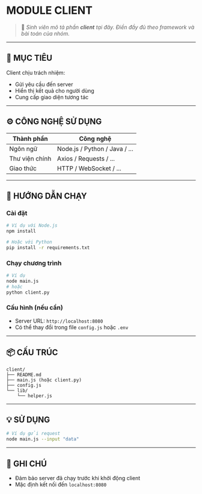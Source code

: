 # MODULE CLIENT

> 📘 *Sinh viên mô tả phần **client** tại đây. Điền đầy đủ theo framework và bài toán của nhóm.*

---

## 🎯 MỤC TIÊU

Client chịu trách nhiệm:
- Gửi yêu cầu đến server
- Hiển thị kết quả cho người dùng
- Cung cấp giao diện tương tác

---

## ⚙️ CÔNG NGHỆ SỬ DỤNG

| Thành phần | Công nghệ |
|------------|-----------|
| Ngôn ngữ | Node.js / Python / Java / ... |
| Thư viện chính | Axios / Requests / ... |
| Giao thức | HTTP / WebSocket / ... |

---

## 🚀 HƯỚNG DẪN CHẠY

### Cài đặt
```bash
# Ví dụ với Node.js
npm install

# Hoặc với Python
pip install -r requirements.txt
```

### Chạy chương trình
```bash
# Ví dụ
node main.js
# hoặc
python client.py
```

### Cấu hình (nếu cần)
- Server URL: `http://localhost:8080`
- Có thể thay đổi trong file `config.js` hoặc `.env`

---

## 📦 CẤU TRÚC
```
client/
├── README.md
├── main.js (hoặc client.py)
├── config.js
└── lib/
    └── helper.js
```

---

## 💡 SỬ DỤNG
```bash
# Ví dụ gửi request
node main.js --input "data"
```

---

## 📝 GHI CHÚ

- Đảm bảo server đã chạy trước khi khởi động client
- Mặc định kết nối đến `localhost:8080`
